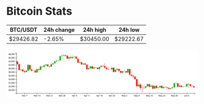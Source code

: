 # Bitcoin Stats

BTC/USDT|24h change|24h high|24h low|
|---|---|---|---|
|$29426.82|-2.65%|$30450.00|$29222.67|

<img src="./chart.svg">
